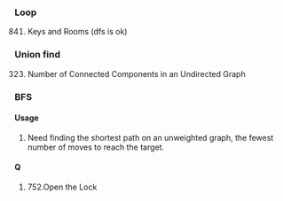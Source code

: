 ### Loop
841. Keys and Rooms (dfs is ok)


### Union find
323. Number of Connected Components in an Undirected Graph

### BFS
#### Usage
1. Need finding the shortest path on an unweighted graph, the fewest number of moves to reach the target.
#### Q
1. 752.Open the Lock

